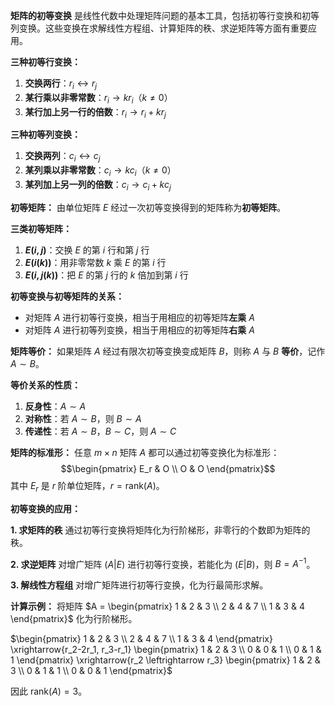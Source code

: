 **矩阵的初等变换** 是线性代数中处理矩阵问题的基本工具，包括初等行变换和初等列变换。这些变换在求解线性方程组、计算矩阵的秩、求逆矩阵等方面有重要应用。

**三种初等行变换：**
1. **交换两行**：$r_i \leftrightarrow r_j$
2. **某行乘以非零常数**：$r_i \to kr_i$（$k \neq 0$）
3. **某行加上另一行的倍数**：$r_i \to r_i + kr_j$

**三种初等列变换：**
1. **交换两列**：$c_i \leftrightarrow c_j$
2. **某列乘以非零常数**：$c_i \to kc_i$（$k \neq 0$）
3. **某列加上另一列的倍数**：$c_i \to c_i + kc_j$

**初等矩阵：**
由单位矩阵 $E$ 经过一次初等变换得到的矩阵称为**初等矩阵**。

**三类初等矩阵：**
1. **$E(i,j)$**：交换 $E$ 的第 $i$ 行和第 $j$ 行
2. **$E(i(k))$**：用非零常数 $k$ 乘 $E$ 的第 $i$ 行
3. **$E(i,j(k))$**：把 $E$ 的第 $j$ 行的 $k$ 倍加到第 $i$ 行

**初等变换与初等矩阵的关系：**
- 对矩阵 $A$ 进行初等行变换，相当于用相应的初等矩阵**左乘** $A$
- 对矩阵 $A$ 进行初等列变换，相当于用相应的初等矩阵**右乘** $A$

**矩阵等价：**
如果矩阵 $A$ 经过有限次初等变换变成矩阵 $B$，则称 $A$ 与 $B$ **等价**，记作 $A \sim B$。

**等价关系的性质：**
1. **反身性**：$A \sim A$
2. **对称性**：若 $A \sim B$，则 $B \sim A$
3. **传递性**：若 $A \sim B$，$B \sim C$，则 $A \sim C$

**矩阵的标准形：**
任意 $m \times n$ 矩阵 $A$ 都可以通过初等变换化为标准形：
$$\begin{pmatrix}
E_r & O \\
O & O
\end{pmatrix}$$
其中 $E_r$ 是 $r$ 阶单位矩阵，$r = \text{rank}(A)$。

**初等变换的应用：**

**1. 求矩阵的秩**
通过初等行变换将矩阵化为行阶梯形，非零行的个数即为矩阵的秩。

**2. 求逆矩阵**
对增广矩阵 $(A|E)$ 进行初等行变换，若能化为 $(E|B)$，则 $B = A^{-1}$。

**3. 解线性方程组**
对增广矩阵进行初等行变换，化为行最简形求解。

**计算示例：**
将矩阵 $A = \begin{pmatrix} 1 & 2 & 3 \\ 2 & 4 & 7 \\ 1 & 3 & 4 \end{pmatrix}$ 化为行阶梯形。

$\begin{pmatrix} 1 & 2 & 3 \\ 2 & 4 & 7 \\ 1 & 3 & 4 \end{pmatrix} \xrightarrow{r_2-2r_1, r_3-r_1} \begin{pmatrix} 1 & 2 & 3 \\ 0 & 0 & 1 \\ 0 & 1 & 1 \end{pmatrix} \xrightarrow{r_2 \leftrightarrow r_3} \begin{pmatrix} 1 & 2 & 3 \\ 0 & 1 & 1 \\ 0 & 0 & 1 \end{pmatrix}$

因此 $\text{rank}(A) = 3$。